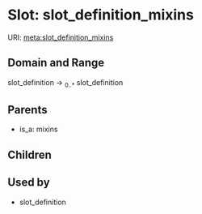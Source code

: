 
# Slot: slot_definition_mixins




URI: [meta:slot_definition_mixins](https://w3id.org/biolink/biolinkml/meta/slot_definition_mixins)


## Domain and Range

slot_definition ->  <sub>0..*</sub> slot_definition

## Parents

 *  is_a: mixins

## Children


## Used by

 * slot_definition
